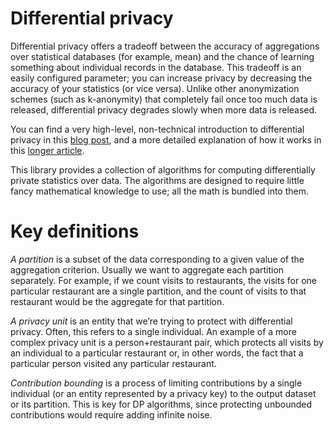 # Differential privacy

Differential privacy offers a tradeoff between the accuracy of aggregations over
statistical databases (for example, mean) and the chance of learning something about
individual records in the database. This tradeoff is an easily configured
parameter; you can increase privacy by decreasing the accuracy of your statistics
(or vice versa). Unlike other anonymization schemes (such as k-anonymity) that
completely fail once too much data is released, differential privacy degrades
slowly when more data is released.

You can find a very high-level, non-technical introduction to differential
privacy in this
[blog post](https://desfontain.es/privacy/differential-privacy-awesomeness.html),
and a more detailed explanation of how it works in this
[longer article](https://github.com/frankmcsherry/blog/blob/master/posts/2016-02-06.md).

This library provides a collection of algorithms for computing differentially
private statistics over data. The algorithms are designed to require little
fancy mathematical knowledge to use; all the math is bundled into them.

# Key definitions
*A partition* is a subset of the data corresponding to a given value of the
aggregation criterion. Usually we want to aggregate each partition separately.
For example, if we count visits to restaurants, the visits for one particular
restaurant are a single partition, and the count of visits to that restaurant
would be the aggregate for that partition.

*A privacy unit* is an entity that we’re trying to protect with differential
privacy. Often, this refers to a single individual. An example of a more complex
privacy unit is a person+restaurant pair, which protects all visits by an
individual to a particular restaurant or, in other words, the fact that a
particular person visited any particular restaurant.

*Contribution bounding* is a process of limiting contributions by a single
individual (or an entity represented by a privacy key) to the output dataset
or its partition. This is key for DP algorithms, since protecting unbounded
contributions would require adding infinite noise.
